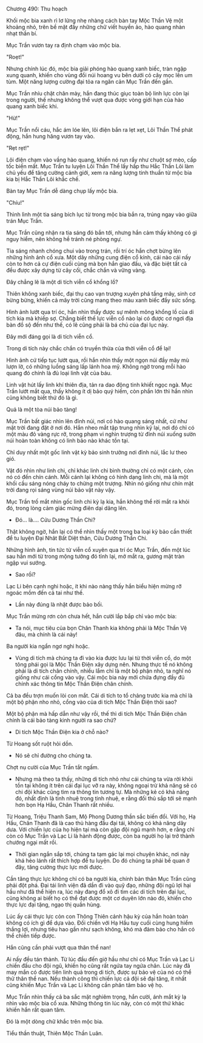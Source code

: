 




Chương 490: Thu hoạch


Khối mộc bia xanh rì lơ lửng nhẹ nhàng cách bàn tay Mộc Thần Vệ một khoảng nhỏ, trên bề mặt đầy những chữ viết huyền ảo, hào quang nhàn nhạt thần bí.

Mục Trần vươn tay ra định chạm vào mộc bia.

"Roẹt!"

Nhưng chính lúc đó, mộc bia giải phóng hào quang xanh biếc, tràn ngập xung quanh, khiến cho vùng đồi núi hoang vu bên dưới cỏ cây mọc lên um tùm. Một năng lượng cường đại tỏa ra ngăn cản Mục Trần đến gần.

Mục Trần nhíu chặt chân mày, hắn đang thúc giục toàn bộ linh lực còn lại trong người, thế nhưng không thể vượt qua được vòng giới hạn của hào quang xanh biếc khi.

"Hừ!"

Mục Trần nổi cáu, hắc ám lóe lên, lôi điện bắn ra lẹt xẹt, Lôi Thần Thể phát động, hắn hung hăng vươn tay vào.

"Rẹt rẹt!"

Lôi điện chạm vào vầng hào quang, khiến nó run rẩy như chuột sợ mèo, cấp tốc biến mất. Mục Trần tu luyện Lôi Thần Thể lấy hấp thu Hắc Thần Lôi làm chủ yếu để tăng cường cảnh giới, xem ra năng lượng tinh thuần từ mộc bia kia bị Hắc Thần Lôi khắc chế.

Bàn tay Mục Trần dễ dàng chụp lấy mộc bia.

"Chíu!"

Thình lình một tia sáng bích lục từ trong mộc bia bắn ra, trúng ngay vào giữa trán Mục Trần.

Mục Trần cũng nhận ra tia sáng đó bắn tới, nhưng hắn cảm thấy không có gì nguy hiểm, nên không hề tránh né phòng ngự.

Tia sáng nhanh chóng chui vào trong trán, rồi trí óc hắn chợt bừng lên những hình ảnh cổ xưa. Một dãy những cung điện cổ kính, cái nào cái nấy còn to hơn cả cự điện cuối cùng mà bọn hắn giao đấu, và đặc biệt tất cả đều được xây dựng từ cây cối, chắc chắn và vững vàng.

Đây chẳng lẽ là một di tích viễn cổ khổng lồ?

Thiên không xanh biếc, đại thụ cao vạn trượng xuyên phá tầng mây, sinh cơ bừng bừng, khiến cả mây trời cũng mang theo màu xanh biếc đầy sức sống.

Hình ảnh lướt qua trí óc, hắn nhìn thấy được sự mênh mông khổng lồ của di tích kia mà khiếp sợ. Chẳng biết thế lực viễn cổ nào lại có được cơ ngơi địa bàn đồ sộ đến như thế, có lẽ cũng phải là bá chủ của đại lục này.

Đây mới đáng gọi là di tích viễn cổ.

Trong di tích này chắc chắn có truyền thừa của thời viễn cổ để lại!

Hình ảnh cứ tiếp tục lướt qua, rồi hắn nhìn thấy một ngọn núi đầy mây mù lượn lờ, có những luồng sáng lấp lánh hoa mỹ. Không ngờ trong mỗi hào quang đó chính là đủ loại linh vật của báu.

Linh vật hút lấy linh khí thiên địa, tản ra dao động tinh khiết ngọc ngà. Mục Trần lướt mắt qua, thấy không ít dị bảo quý hiếm, còn phần lớn thì hắn nhìn cũng không biết thứ đó là gì.

Quả là một tòa núi bảo tàng!

Mục Trần bất giác nhìn lên đỉnh núi, nơi có hào quang sáng nhất, cứ như mặt trời đang đặt ở nơi đó. Hắn nheo mắt tập trung nhìn kỹ lại, nơi đó chỉ có một màu đỏ vàng rực rỡ, trong phạm vi nghìn trượng từ đỉnh núi xuống sườn núi hoàn toàn không có linh bảo nào khác tồn tại.

Chỉ duy nhất một gốc linh vật kỳ bảo sinh trưởng nơi đỉnh núi, lắc lư theo gió.

Vật đó nhìn như linh chi, chỉ khác linh chi bình thường chỉ có một cánh, còn nó có đến chín cánh. Mỗi cánh lại không có hình dạng linh chi, mà là một khối cầu sáng nóng cháy to chừng một trượng. Nhìn nó giống như chín mặt trời đang rọi sáng vùng núi bảo vật này vậy.

Mục Trần trố mắt nhìn gốc linh chi kỳ lạ kia, hắn không thể rời mắt ra khỏi đó, trong lòng cảm giác mừng điên dại dâng lên.

- Đó... là.... Cửu Dương Thần Chi?

Thật không ngờ, hắn lại có thể nhìn thấy một trong ba loại kỳ bảo cần thiết để tu luyện Đại Nhât Bất Diệt thân, Cửu Dương Thần Chi.

Những hình ảnh, tin tức từ viễn cổ xuyên qua trí óc Mục Trần, đến một lúc sau hắn mới từ trong mộng tưởng đó tỉnh lại, mở mắt ra, gương mặt tràn ngập vui sướng.

- Sao rồi?

Lạc Li bên cạnh nghi hoặc, ít khi nào nàng thấy hắn biểu hiện mừng rỡ ngoác mồm đến cả tai như thế.

- Lần này đúng là nhặt được bảo bối.

Mục Trần mừng rơn còn chưa hết, hắn cười lắp bắp chỉ vào mộc bia:

- Ta nói, mục tiêu của bọn Chân Thanh kia không phải là Mộc Thần Vệ đâu, mà chính là cái này!

Ba người kia ngẩn ngơ nghi hoặc.

- Vùng di tích mà chúng ta đi vào kia được lưu lại từ thời viễn cổ, do một tông phái gọi là Mộc Thần Điện xây dựng nên. Nhưng thực tế nó không phải là di tích chân chính, nhiều lắm chỉ là một bộ phận nhỏ, ta nghĩ nó giống như cái cổng vào vậy. Cái mộc bia này mới chứa đựng đầy đủ chính xác thông tin Mộc Thần Điện chân chính.

Cả ba đều trợn muốn lòi con mắt. Cái di tích to tổ chảng trước kia mà chỉ là một bộ phận nho nhỏ, cổng vào của di tích Mộc Thần Điện thôi sao?

Một bộ phận mà hấp dẫn như vậy rồi, thế thì di tích Mộc Thần Điện chân chính là cái bảo tàng kinh người ra sao chứ?

- Di tích Mộc Thần Điện kia ở chỗ nào?

Từ Hoang sốt ruột hỏi dồn.

- Nó sẽ chỉ đường cho chúng ta.

Chợt nụ cười của Mục Trần tắt ngấm.

- Nhưng mà theo ta thấy, những di tích nhỏ như cái chúng ta vừa rời khỏi tồn tại không ít trên cái đại lục vỡ ra này, không ngoại trừ khả năng sẽ có chi đội khác cũng tìm ra thông tin tương tự. Mà những kẻ có khả năng đó, nhất định là tinh nhuệ trong tinh nhuệ, e rằng đối thủ sắp tới sẽ mạnh hơn bọn Hạ Hầu, Chân Thanh rất nhiều.

Từ Hoang, Triệu Thanh Sam, Mộ Phong Dương thần sắc biến đổi. Với họ, Hạ Hầu, Chân Thanh đã là cao thủ hàng đầu đại tái, không có khả năng dây dưa. Với chiến lực của họ hiện tại mà còn gặp đội ngũ mạnh hơn, e rằng chỉ còn có Mục Trần và Lạc Li là hành động được, còn ba người họ lại trở thành chướng ngại mất rồi.

- Thời gian ngắn sắp tới, chúng ta tạm gác lại mọi chuyện khác, nơi này khá hẻo lánh rất thích hợp để tu luyện. Do đó chúng ta phải bế quan ở đây, tăng cường thực lực mới được.

Cần tăng thực lực không chỉ có ba người kia, chính bản thân Mục Trần cũng phải đột phá. Đại tái linh viện đã dần đi vào quỹ đạo, những đội ngũ lợi hại hầu như đã thể hiện ra, lúc này đang đổ xô đi tìm các di tích trên đại lục, cũng không ai biết họ có thể đạt được một cơ duyên lớn nào đó, khiến cho thực lực đại tặng, ngạo thị quần hùng.

Lúc ấy cái thực lực cỏn con Thông Thiên cảnh hậu kỳ của hắn hoàn toàn không có ích gì để dựa vào. Đối chiến với Hạ Hầu tuy cuối cùng hung hiểm thắng lợi, nhưng tiêu hao gần như sạch không, khó mà đảm bảo cho hắn có thể chiến tiếp được.

Hắn cũng cần phải vượt qua thân thể nan!

Ai nấy đều tán thành. Từ lúc đầu đến giờ hầu như chỉ có Mục Trần và Lạc Li chiến đấu cho đội ngũ, khiến họ cũng rất ngứa tay ngứa chân. Lúc này đã may mắn có được tiên linh quả trong di tích, được sự bảo vệ của nó có thể thử thân thể nan. Nếu thành công thì chiến lực cả đội sẽ đại tăng, ít nhất cũng khiến Mục Trần và Lạc Li không cần phân tâm bảo vệ họ.

Mục Trần nhìn thấy cả ba sắc mặt nghiêm trọng, hắn cười, ánh mắt kỳ lạ nhìn vào mộc bia cổ xưa. Những thông tin lúc nãy, còn có một thứ khác khiến hắn rất quan tâm.

Đó là một dòng chữ khắc trên mộc bia.

Tiểu thần thuật, Thiên Mộc Thần Luân.




